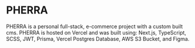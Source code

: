 # PHERRA
PHERRA is a personal full-stack, e-commerce project with a custom built cms. PHERRA is hosted on Vercel and was built using: Next.js, TypeScript, SCSS, JWT, Prisma, Vercel Postgres Database, AWS S3 Bucket, and Figma.

